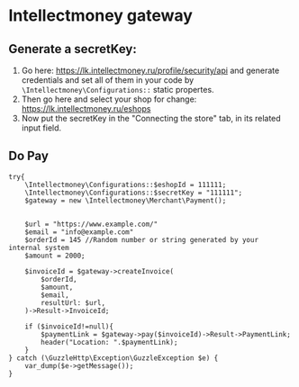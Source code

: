 # Intellectmoney gateway 

## Generate a secretKey:
1. Go here: https://lk.intellectmoney.ru/profile/security/api and generate credentials and set all of them in your code  by `\Intellectmoney\Configurations::` static propertes. 
2. Then go here and select your shop for change: https://lk.intellectmoney.ru/eshops
3. Now put the secretKey in the "Connecting the store" tab, in its related input field.

## Do Pay
```
try{
    \Intellectmoney\Configurations::$eshopId = 111111;
    \Intellectmoney\Configurations::$secretKey = "111111";
    $gateway = new \Intellectmoney\Merchant\Payment();
    
    
    $url = "https://www.example.com/"
    $email = "info@example.com"
    $orderId = 145 //Random number or string generated by your internal system
    $amount = 2000;
    
    $invoiceId = $gateway->createInvoice(
        $orderId,
        $amount,
        $email,
        resultUrl: $url,
    )->Result->InvoiceId;

    if ($invoiceId!=null){
        $paymentLink = $gateway->pay($invoiceId)->Result->PaymentLink;
        header("Location: ".$paymentLink);
    }
} catch (\GuzzleHttp\Exception\GuzzleException $e) {
    var_dump($e->getMessage());
}
```